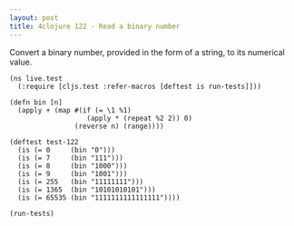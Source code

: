 ```yaml
---
layout: post
title: 4clojure 122 - Read a binary number
---
```


Convert a binary number, provided in the form of a string, to its numerical value.

<pre><code class="language-klipse">(ns live.test
  (:require [cljs.test :refer-macros [deftest is run-tests]]))
 
(defn bin [n]
  (apply + (map #(if (= \1 %1)
                   (apply * (repeat %2 2)) 0)
                (reverse n) (range))))

(deftest test-122
  (is (= 0     (bin "0")))
  (is (= 7     (bin "111")))
  (is (= 8     (bin "1000")))
  (is (= 9     (bin "1001")))
  (is (= 255   (bin "11111111")))
  (is (= 1365  (bin "10101010101")))
  (is (= 65535 (bin "1111111111111111")))) 
  
(run-tests)
</code></pre>
